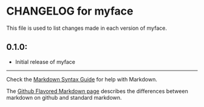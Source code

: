 # CHANGELOG for myface

This file is used to list changes made in each version of myface.

## 0.1.0:

* Initial release of myface

- - -
Check the [Markdown Syntax Guide](http://daringfireball.net/projects/markdown/syntax) for help with Markdown.

The [Github Flavored Markdown page](http://github.github.com/github-flavored-markdown/) describes the differences between markdown on github and standard markdown.
